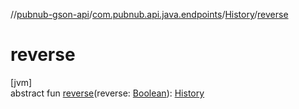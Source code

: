 //[pubnub-gson-api](../../../index.md)/[com.pubnub.api.java.endpoints](../index.md)/[History](index.md)/[reverse](reverse.md)

# reverse

[jvm]\
abstract fun [reverse](reverse.md)(reverse: [Boolean](https://kotlinlang.org/api/latest/jvm/stdlib/kotlin/-boolean/index.html)): [History](index.md)
